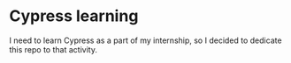# Cypress learning

I need to learn Cypress as a part of my internship, so I decided to dedicate this repo to that activity. 
